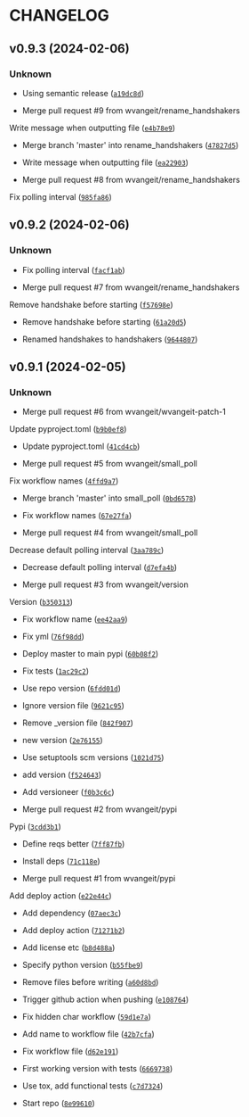 # CHANGELOG



## v0.9.3 (2024-02-06)

### Unknown

* Using semantic release ([`a19dc8d`](https://github.com/wvangeit/osparc-filecomms/commit/a19dc8dbf645ef323e6fde09510c6488ea2d299a))

* Merge pull request #9 from wvangeit/rename_handshakers

Write message when outputting file ([`e4b78e9`](https://github.com/wvangeit/osparc-filecomms/commit/e4b78e9653489e6ddd75e1c3f19350a6896987ed))

* Merge branch &#39;master&#39; into rename_handshakers ([`47827d5`](https://github.com/wvangeit/osparc-filecomms/commit/47827d54b4f3e63c752f294aa77e10692e386d5f))

* Write message when outputting file ([`ea22903`](https://github.com/wvangeit/osparc-filecomms/commit/ea22903f834522ef5291aa255805161722375a40))

* Merge pull request #8 from wvangeit/rename_handshakers

Fix polling interval ([`985fa86`](https://github.com/wvangeit/osparc-filecomms/commit/985fa86bc981db3bffb3364953735738d1ed78c5))


## v0.9.2 (2024-02-06)

### Unknown

* Fix polling interval ([`facf1ab`](https://github.com/wvangeit/osparc-filecomms/commit/facf1abe67fa15d9202de1d8f5cd952289943f6f))

* Merge pull request #7 from wvangeit/rename_handshakers

Remove handshake before starting ([`f57698e`](https://github.com/wvangeit/osparc-filecomms/commit/f57698e4635860f85fe1a76322b462944d81ccb2))

* Remove handshake before starting ([`61a20d5`](https://github.com/wvangeit/osparc-filecomms/commit/61a20d5ba570d76646513099578faf69d79a863d))

* Renamed handshakes to handshakers ([`9644807`](https://github.com/wvangeit/osparc-filecomms/commit/9644807efa5b11c9cf271a3ce41ca99db7455f13))


## v0.9.1 (2024-02-05)

### Unknown

* Merge pull request #6 from wvangeit/wvangeit-patch-1

Update pyproject.toml ([`b9b0ef8`](https://github.com/wvangeit/osparc-filecomms/commit/b9b0ef86b161d6900a2ee39ad78e99cc4fb9c7af))

* Update pyproject.toml ([`41cd4cb`](https://github.com/wvangeit/osparc-filecomms/commit/41cd4cb49b7097803b6296d25dc6b9d7728f1c1f))

* Merge pull request #5 from wvangeit/small_poll

Fix workflow names ([`4ffd9a7`](https://github.com/wvangeit/osparc-filecomms/commit/4ffd9a746802bd5ede45f8b7e7cddf340d80e654))

* Merge branch &#39;master&#39; into small_poll ([`0bd6578`](https://github.com/wvangeit/osparc-filecomms/commit/0bd657803e6bb7315b1b35a69fb66febb59f9b0a))

* Fix workflow names ([`67e27fa`](https://github.com/wvangeit/osparc-filecomms/commit/67e27fa888b0b405fa43113a6d7b17b9ae79007c))

* Merge pull request #4 from wvangeit/small_poll

Decrease default polling interval ([`3aa789c`](https://github.com/wvangeit/osparc-filecomms/commit/3aa789cd011a67758e4b2343ca1f1f39ca0cd7d3))

* Decrease default polling interval ([`d7efa4b`](https://github.com/wvangeit/osparc-filecomms/commit/d7efa4b003e2690453254a72e30e3a9fdf0ce78c))

* Merge pull request #3 from wvangeit/version

Version ([`b350313`](https://github.com/wvangeit/osparc-filecomms/commit/b3503133fe68146e5ab4e430263fd8f5f52c4891))

* Fix workflow name ([`ee42aa9`](https://github.com/wvangeit/osparc-filecomms/commit/ee42aa90527736147fe51f19fb22e0dea62e4f55))

* Fix yml ([`76f98dd`](https://github.com/wvangeit/osparc-filecomms/commit/76f98dd85bbf72d8805d685ec204a29e794f0df6))

* Deploy master to main pypi ([`60b08f2`](https://github.com/wvangeit/osparc-filecomms/commit/60b08f2438f17d228538983e157f5982a0c0cbe1))

* Fix tests ([`1ac29c2`](https://github.com/wvangeit/osparc-filecomms/commit/1ac29c2ad1e6655baddf18a711befce66e59a331))

* Use repo version ([`6fdd01d`](https://github.com/wvangeit/osparc-filecomms/commit/6fdd01d9a1f93ed0a1166535947c806b298072f6))

* Ignore version file ([`9621c95`](https://github.com/wvangeit/osparc-filecomms/commit/9621c9545bb2a79ac68f486c29fd51dd0af269ac))

* Remove _version file ([`842f907`](https://github.com/wvangeit/osparc-filecomms/commit/842f9074f39bc01f171e2c6db80952241d23e053))

* new version ([`2e76155`](https://github.com/wvangeit/osparc-filecomms/commit/2e76155dbe4020c53af5d0749f11ab7a77828523))

* Use setuptools scm versions ([`1021d75`](https://github.com/wvangeit/osparc-filecomms/commit/1021d7589a7bc8a2711887ac72ebec3d3e2cb43d))

* add version ([`f524643`](https://github.com/wvangeit/osparc-filecomms/commit/f52464309db38ce805610900464d87de33b24da7))

* Add versioneer ([`f0b3c6c`](https://github.com/wvangeit/osparc-filecomms/commit/f0b3c6c3c6882b897fab5a9e390905f678de5798))

* Merge pull request #2 from wvangeit/pypi

Pypi ([`3cdd3b1`](https://github.com/wvangeit/osparc-filecomms/commit/3cdd3b1ceb43222f669e4da14ff4453046529b61))

* Define reqs better ([`7ff87fb`](https://github.com/wvangeit/osparc-filecomms/commit/7ff87fb1cb43f34e0fe521e9c6df0d0a412f755b))

* Install deps ([`71c118e`](https://github.com/wvangeit/osparc-filecomms/commit/71c118efaf7216cd1c52a301ab9f19f9a536f90a))

* Merge pull request #1 from wvangeit/pypi

Add deploy action ([`e22e44c`](https://github.com/wvangeit/osparc-filecomms/commit/e22e44c261896774ff02d6fab15b48226b471a5e))

* Add dependency ([`07aec3c`](https://github.com/wvangeit/osparc-filecomms/commit/07aec3cdb1a1cd45cbb1773b32233c21a310936c))

* Add deploy action ([`71271b2`](https://github.com/wvangeit/osparc-filecomms/commit/71271b233c4c485120e6ac371e70b85ac1c9539d))

* Add license etc ([`b8d488a`](https://github.com/wvangeit/osparc-filecomms/commit/b8d488a69b7d1b42e4eae58a8e8c07bb15d547e8))

* Specify python version ([`b55fbe9`](https://github.com/wvangeit/osparc-filecomms/commit/b55fbe9643951b424d41798f30ec7f48996769ea))

* Remove files before writing ([`a60d8bd`](https://github.com/wvangeit/osparc-filecomms/commit/a60d8bd261366d2233796683473e25dcb680dcbd))

* Trigger github action when pushing ([`e108764`](https://github.com/wvangeit/osparc-filecomms/commit/e108764296398721c7549c94820d282c1383ea21))

* Fix hidden char workflow ([`59d1e7a`](https://github.com/wvangeit/osparc-filecomms/commit/59d1e7a6295cedb4b9a2132e7345e5ddd1e1a7de))

* Add name to workflow file ([`42b7cfa`](https://github.com/wvangeit/osparc-filecomms/commit/42b7cfa1ce9ae23ea5814cdb7b4f768d72276ddb))

* Fix workflow file ([`d62e191`](https://github.com/wvangeit/osparc-filecomms/commit/d62e191d5c8159166d2a4b4dc3c56cdbad1cc64f))

* First working version with tests ([`6669738`](https://github.com/wvangeit/osparc-filecomms/commit/66697389a5c61265019f540d94033eeea2dacb9b))

* Use tox, add functional tests ([`c7d7324`](https://github.com/wvangeit/osparc-filecomms/commit/c7d7324adc16b3f4b11db49659e3ab54bf6fced6))

* Start repo ([`8e99610`](https://github.com/wvangeit/osparc-filecomms/commit/8e996101d69c4f4d2cc09868248812a371f7c454))
